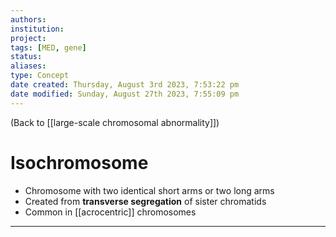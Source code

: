 ```yaml
---
authors: 
institution: 
project: 
tags: [MED, gene]
status: 
aliases: 
type: Concept
date created: Thursday, August 3rd 2023, 7:53:22 pm
date modified: Sunday, August 27th 2023, 7:55:09 pm
---
```


(Back to [[large-scale chromosomal abnormality]])

# Isochromosome

- Chromosome with two identical short arms or two long arms
- Created from **transverse segregation** of sister chromatids
- Common in [[acrocentric]] chromosomes

---
